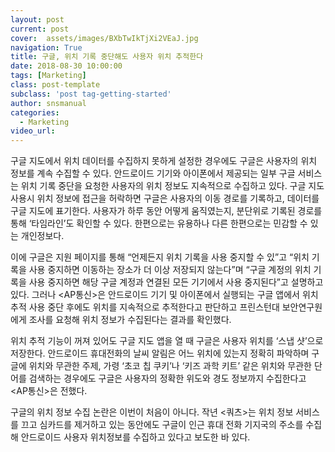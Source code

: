 ```yaml
---
layout: post
current: post
cover:  assets/images/BXbTwIkTjXi2VEaJ.jpg
navigation: True
title: 구글, 위치 기록 중단해도 사용자 위치 추적한다
date: 2018-08-30 10:00:00
tags: [Marketing]
class: post-template
subclass: 'post tag-getting-started'
author: snsmanual
categories:
  - Marketing
video_url: 
---
```


구글 지도에서 위치 데이터를 수집하지 못하게 설정한 경우에도 구글은 사용자의 위치 정보를 계속 
수집할 수 있다. 안드로이드 기기와 아이폰에서 제공되는 일부 구글 서비스는 위치 기록 중단을 
요청한 사용자의 위치 정보도 지속적으로 수집하고 있다. 
구글 지도 사용시 위치 정보에 접근을 허락하면 구글은 사용자의 이동 경로를 기록하고, 데이터를 구글 지도에 표기한다. 사용자가 하루 동안 어떻게 움직였는지, 분단위로 기록된 경로를 통해 ‘타임라인’도 확인할 수 있다. 한편으로는 유용하나 다른 한편으로는 민감할 수 있는 개인정보다.

이에 구글은 지원 페이지를 통해 “언제든지 위치 기록을 사용 중지할 수 있”고 “위치 기록을 사용 중지하면 이동하는 장소가 더 이상 저장되지 않는다”며 “구글 계정의 위치 기록을 사용 중지하면 해당 구글 계정과 연결된 모든 기기에서 사용 중지된다”고 설명하고 있다.
그러나 <AP통신>은 안드로이드 기기 및 아이폰에서 실행되는 구글 앱에서 위치 추적 사용 중단 후에도 위치를 지속적으로 추적한다고 판단하고 프린스턴대 보안연구원에게 조사를 요청해 위치 정보가 수집된다는 결과를 확인했다.

위치 추적 기능이 꺼져 있어도 구글 지도 앱을 열 때 구글은 사용자 위치를 ‘스냅 샷’으로 저장한다. 안드로이드 휴대전화의 날씨 알림은 어느 위치에 있는지 정확히 파악하며 구글에 위치와 무관한 주제, 가령 ‘초코 칩 쿠키’나 ‘키즈 과학 키트’ 같은 위치와 무관한 단어를 검색하는 경우에도 구글은 사용자의 정확한 위도와 경도 정보까지 수집한다고 <AP통신>은 전했다.

구글의 위치 정보 수집 논란은 이번이 처음이 아니다. 작년 <쿼츠>는 위치 정보 서비스를 끄고 심카드를 제거하고 있는 동안에도 구글이 인근 휴대 전화 기지국의 주소를 수집해 안드로이드 사용자 위치정보를 수집하고 있다고 보도한 바 있다.